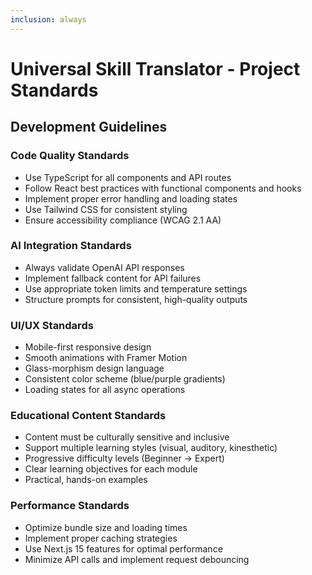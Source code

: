 ```yaml
---
inclusion: always
---
```


# Universal Skill Translator - Project Standards

## Development Guidelines

### Code Quality Standards
- Use TypeScript for all components and API routes
- Follow React best practices with functional components and hooks
- Implement proper error handling and loading states
- Use Tailwind CSS for consistent styling
- Ensure accessibility compliance (WCAG 2.1 AA)

### AI Integration Standards
- Always validate OpenAI API responses
- Implement fallback content for API failures
- Use appropriate token limits and temperature settings
- Structure prompts for consistent, high-quality outputs

### UI/UX Standards
- Mobile-first responsive design
- Smooth animations with Framer Motion
- Glass-morphism design language
- Consistent color scheme (blue/purple gradients)
- Loading states for all async operations

### Educational Content Standards
- Content must be culturally sensitive and inclusive
- Support multiple learning styles (visual, auditory, kinesthetic)
- Progressive difficulty levels (Beginner → Expert)
- Clear learning objectives for each module
- Practical, hands-on examples

### Performance Standards
- Optimize bundle size and loading times
- Implement proper caching strategies
- Use Next.js 15 features for optimal performance
- Minimize API calls and implement request debouncing